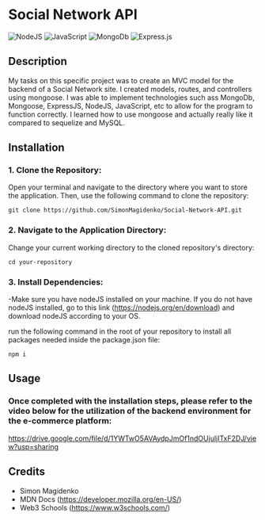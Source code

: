 # Social Network API

![NodeJS](https://img.shields.io/badge/node.js-6DA55F?style=for-the-badge&logo=node.js&logoColor=white) ![JavaScript](https://img.shields.io/badge/javascript-%23323330.svg?style=for-the-badge&logo=javascript&logoColor=%23F7DF1E) ![MongoDb](https://img.shields.io/badge/MongoDB-4EA94B?style=for-the-badge&logo=mongodb&logoColor=white) ![Express.js](https://img.shields.io/badge/express.js-%23404d59.svg?style=for-the-badge&logo=express&logoColor=%2361DAFB)

## Description

My tasks on this specific project was to create an MVC model for the backend of a Social Network site. I created models, routes, and controllers using mongoose. I was able to implement technologies such ass MongoDb, Mongoose, ExpressJS, NodeJS, JavaScript, etc to allow for the program to function correctly. I learned how to use mongoose and actually really like it compared to sequelize and MySQL.

## Installation

### 1. Clone the Repository:

Open your terminal and navigate to the directory where you want to store the application. Then, use the following command to clone the repository:

`git clone https://github.com/SimonMagidenko/Social-Network-API.git`

### 2. Navigate to the Application Directory:

Change your current working directory to the cloned repository's directory:

`cd your-repository`

### 3. Install Dependencies:

-Make sure you have nodeJS installed on your machine. If you do not have nodeJS installed, go to this link (https://nodejs.org/en/download) and download nodeJS according to your OS.

run the following command in the root of your repository to install all packages needed inside the package.json file:

`npm i`

## Usage

### Once completed with the installation steps, please refer to the video below for the utilization of the backend environment for the e-commerce platform:

https://drive.google.com/file/d/1YWTwO5AVAydpJmOf1ndOUjuljITxF2DJ/view?usp=sharing

## Credits

- Simon Magidenko
- MDN Docs (https://developer.mozilla.org/en-US/)
- Web3 Schools (https://www.w3schools.com/)
